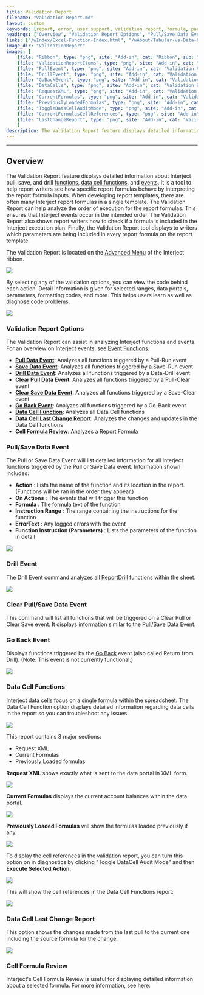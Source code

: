 ```yaml
---
title: Validation Report
filename: "Validation-Report.md"
layout: custom
keywords: [report, error, user support, validation report, formula, parameters, functions, detailed information, code, events, triggers]
headings: ["Overview", "Validation Report Options", "Pull/Save Data Event", "Drill Event", "Clear Pull/Save Data Event", "Go Back Event", "Data Cell Functions", "Data Cell Last Change Report", "Cell Formula Review"]
links: ["/wIndex/Excel-Function-Index.html", "/wAbout/Tabular-vs-Data-Cells.html", "/wIndex/Event-Functions-Landing.html", "/wGetStarted/INTERJECT-Ribbon-Menu-Items.html#advanced-menu-items", "/wIndex/Event-Functions-Landing.html", "/wIndex/ReportDrill.html", "/wGetStarted/INTERJECT-Ribbon-Menu-Items.html#return-from-drill", "/wAbout/Tabular-vs-Data-Cells.html#data-cells", "/wIndex/Report-Formula-Reviews.html#cell-formula-review"]
image_dir: "ValidationReport"
images: [
    {file: "Ribbon", type: "png", site: "Add-in", cat: "Ribbon", sub: "", report: "", ribbon: "Advanced", config: ""}, 
    {file: "ValidationReportItems", type: "png", site: "Add-in", cat: "Ribbon", sub: "Validation Report", report: "", ribbon: "Advanced", config: ""}, 
    {file: "PullEvent", type: "png", site: "Add-in", cat: "Validation Report", sub: "Pull/Save Data Event", report: "", ribbon: "", config: ""}, 
    {file: "DrillEvent", type: "png", site: "Add-in", cat: "Validation Report", sub: "Drill Event", report: "", ribbon: "", config: ""}, 
    {file: "GoBackEvent", type: "png", site: "Add-in", cat: "Validation Report", sub: "Go Back Event", report: "", ribbon: "", config: ""}, 
    {file: "DataCells", type: "png", site: "Add-in", cat: "Validation Report", sub: "Data Cell Functions", report: "", ribbon: "", config: ""}, 
    {file: "RequestXML", type: "png", site: "Add-in", cat: "Validation Report", sub: "Data Cell Functions", report: "", ribbon: "", config: ""}, 
    {file: "CurrentFormulas", type: "png", site: "Add-in", cat: "Validation Report", sub: "Data Cell Functions", report: "", ribbon: "", config: ""}, 
    {file: "PreviouslyLoadedFormulas", type: "png", site: "Add-in", cat: "Validation Report", sub: "Data Cell Functions", report: "", ribbon: "", config: ""}, 
    {file: "ToggleDataCellAuditMode", type: "png", site: "Add-in", cat: "Diagnostics", sub: "Toggle DataCell Audit Mode", report: "", ribbon: "", config: ""}, 
    {file: "CurrentFormulasCellReferences", type: "png", site: "Add-in", cat: "Validation Report", sub: "Data Cell Functions", report: "", ribbon: "", config: ""}, 
    {file: "LastChangeReport", type: "png", site: "Add-in", cat: "Validation Report", sub: "Data Cell Last Change Report", report: "", ribbon: "", config: ""}
    ]
description: The Validation Report feature displays detailed information about Interject pull, save, and drill functions, data cell functions, and events.
---
```

* * *

## Overview

The Validation Report feature displays detailed information about Interject pull, save, and drill [functions](/wIndex/Excel-Function-Index.html), [data cell functions](/wAbout/Tabular-vs-Data-Cells.html), and [events](/wIndex/Event-Functions-Landing.html). It is a tool to help report writers see how specific report formulas behave by interpreting the report formula inputs. When developing report templates, there are often many Interject report formulas in a single template. The Validation Report can help analyze the order of execution for the report formulas. This ensures that Interject events occur in the intended order. The Validation Report also shows report writers how to check if a formula is included in the Interject execution plan. Finally, the Validation Report tool displays to writers which parameters are being included in every report formula on the report template.

The Validation Report is located on the [Advanced Menu](/wGetStarted/INTERJECT-Ribbon-Menu-Items.html#advanced-menu-items) of the Interject ribbon.

![](/images/ValidationReport/Ribbon.png)
<br>

By selecting any of the validation options, you can view the code behind each action. Detail information is given for selected ranges, data portals, parameters, formatting codes, and more. This helps users learn as well as diagnose code problems.

![](/images/ValidationReport/ValidationReportItems.png)
<br>

### Validation Report Options

The Validation Report can assist in analyzing Interject functions and events. For an overview on Interject events, see [Event Functions](/wIndex/Event-Functions-Landing.html).

* [**Pull Data Event**](#pullsave-data-event): Analyzes all functions triggered by a Pull-Run event
* [**Save Data Event**](#pullsave-data-event): Analyzes all functions triggered by a Save-Run event
* [**Drill Data Event**](#drill-event): Analyzes all functions triggered by a Data-Drill event
* [**Clear Pull Data Event**](#clear-pullsave-data-event): Analyzes all functions triggered by a Pull-Clear event
* [**Clear Save Data Event**](#clear-pullsave-data-event): Analyzes all functions triggered by a Save-Clear event
* [**Go Back Event**](#go-back-event): Analyzes all functions triggered by a Go-Back event
* [**Data Cell Function**](#data-cell-functions): Analyzes all Data Cell functions
* [**Data Cell Last Change Report**](#data-cell-last-change-report): Analyzes the changes and updates in the Data Cell functions
* [**Cell Formula Review**](#cell-formula-review): Analyzes a Report Formula

### Pull/Save Data Event

The Pull or Save Data Event will list detailed information for all Interject functions triggered by the Pull or Save Data event. Information shown includes:

* **Action** : Lists the name of the function and its location in the report. (Functions will be ran in the order they appear.)
* **On Actions** : The events that will trigger this function
* **Formula** : The formula text of the function
* **Instruction Range** : The range containing the instructions for the function
* **ErrorText** : Any logged errors with the event
* **Function Instruction (Parameters)** : Lists the parameters of the function in detail

![](/images/ValidationReport/PullEvent.png)
<br>

### Drill Event

The Drill Event command analyzes all [ReportDrill](/wIndex/ReportDrill.html) functions within the sheet. 

![](/images/ValidationReport/DrillEvent.png)
<br>

### Clear Pull/Save Data Event

This command will list all functions that will be triggered on a Clear Pull or Clear Save event. It displays information similar to the [Pull/Save Data Event](#pullsave-data-event).

### Go Back Event

Displays functions triggered by the [Go Back](/wGetStarted/INTERJECT-Ribbon-Menu-Items.html#return-from-drill) event (also called Return from Drill). (Note: This event is not currently functional.)

![](/images/ValidationReport/GoBackEvent.png)
<br>

### Data Cell Functions

Interject [data cells](/wAbout/Tabular-vs-Data-Cells.html#data-cells) focus on a single formula within the spreadsheet. The Data Cell Function option displays detailed information regarding data cells in the report so you can troubleshoot any issues.

![](/images/ValidationReport/DataCells.png)
<br>

This report contains 3 major sections:

* Request XML
* Current Formulas
* Previously Loaded formulas

**Request XML** shows exactly what is sent to the data portal in XML form.

![](/images/ValidationReport/RequestXML.png)
<br>

**Current Formulas** displays the current account balances within the data portal.

![](/images/ValidationReport/CurrentFormulas.png)
<br>

**Previously Loaded Formulas** will show the formulas loaded previously if any.

![](/images/ValidationReport/PreviouslyLoadedFormulas.png)
<br>

To display the cell references in the validation report, you can turn this option on in diagnostics by clicking "Toggle DataCell Audit Mode" and then **Execute Selected Action**:

![](/images/ValidationReport/ToggleDataCellAuditMode.png)
<br>

This will show the cell references in the Data Cell Functions report:


![](/images/ValidationReport/CurrentFormulasCellReferences.png)
<br>

### Data Cell Last Change Report

This option shows the changes made from the last pull to the current one including the source formula for the change.

![](/images/ValidationReport/LastChangeReport.png)
<br>

### Cell Formula Review

Interject's Cell Formula Review is useful for displaying detailed information about a selected formula. For more information, see [here](/wIndex/Report-Formula-Reviews.html#cell-formula-review).
